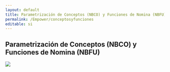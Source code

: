```yaml
---
layout: default
title: Parametrización de Conceptos (NBCO) y Funciones de Nomina (NBFU)
permalink: /Empower/conceptosyfunciones
editable: si
---
```


## Parametrización de Conceptos (NBCO) y Funciones de Nomina (NBFU)


[![](video1.png)](https://www.youtube.com/watch?v=87FKhpWZ2x0&t=3s)

